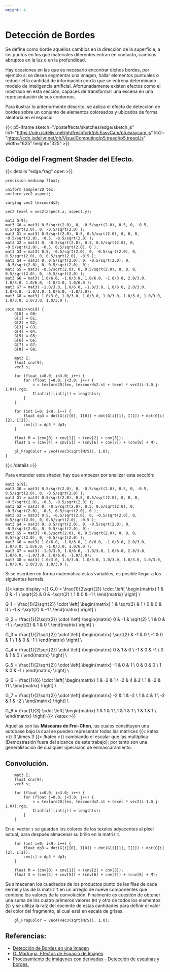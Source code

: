 ```yaml
---
weight: 4
---
```


# Detección de Bordes

Se define como borde aquellos cambios en la dirección de la superficie, a los puntos 
en los que materiales diferentes entran en contacto, cambios abruptos en la luz o en la profundidad. 

Hay ocasiones en las que es necesario encontrar dichos bordes, por ejemplo si se desea segmentar una imagen, hallar 
elementos puntuales o reducir el la cantidad de información con la que se entrena determinado modelo de inteligencia
artificial. Afortunadamente existen efectos como el mostrado en esta sección, capaces de transformar una escena en una 
representación de sus contornos.

Para ilustrar lo anteriormente descrito, se aplica el efecto de detección de bordes sobre un conjunto de elementos coloreados y 
ubicados de forma aleatoria en el espacio.

{{< p5-iframe sketch="/posteffects/sketches/edge/sketch.js" lib1="https://cdn.jsdelivr.net/gh/freshfork/p5.EasyCam/p5.easycam.js" lib2=
"https://cdn.jsdelivr.net/gh/VisualComputing/p5.treegl/p5.treegl.js" width="625" height="325" >}}

## Código del Fragment Shader del Efecto.

{{< details "edge.frag" open >}}
```
precision mediump float;

uniform sampler2D tex;
uniform vec2 aspect;

varying vec2 texcoords2;

vec2 texel = vec2(aspect.x, aspect.y);

mat3 G[9];
mat3 G0 = mat3( 0.5/sqrt(2.0), 0, -0.5/sqrt(2.0), 0.5, 0, -0.5, 0.5/sqrt(2.0), 0, -0.5/sqrt(2.0) );
mat3 G1 = mat3( 0.5/sqrt(2.0), 0.5, 0.5/sqrt(2.0), 0, 0, 0, -0.5/sqrt(2.0), -0.5, -0.5/sqrt(2.0) );
mat3 G2 = mat3( 0, -0.5/sqrt(2.0), 0.5, 0.5/sqrt(2.0), 0, -0.5/sqrt(2.0), -0.5, 0.5/sqrt(2.0), 0 );
mat3 G3 = mat3( 0.5, -0.5/sqrt(2.0), 0, -0.5/sqrt(2.0), 0, 0.5/sqrt(2.0), 0, 0.5/sqrt(2.0), -0.5 );
mat3 G4 = mat3( 0, 0.5/sqrt(2.0), 0, -0.5/sqrt(2.0), 0, -0.5/sqrt(2.0), 0, 0.5/sqrt(2.0), 0);
mat3 G5 = mat3( -0.5/sqrt(2.0), 0, 0.5/sqrt(2.0), 0, 0, 0, 0.5/sqrt(2.0), 0, -0.5/sqrt(2.0) );
mat3 G6 = mat3( 1.0/6.0, -1.0/3.0, 1.0/6.0, -1.0/3.0, 2.0/3.0, 1.0/3.0, 1.0/6.0, -1.0/3.0, 1.0/6.0 );
mat3 G7 = mat3( -1.0/3.0, 1.0/6.0, -1.0/3.0, 1.0/6.0, 2.0/3.0, 1.0/6.0, -1.0/3.0, 1.0/6.0, -1.0/3.0);
mat3 G8 = mat3( 1.0/3.0, 1.0/3.0, 1.0/3.0, 1.0/3.0, 1.0/3.0, 1.0/3.0, 1.0/3.0, 1.0/3.0, 1.0/3.0 );
                                                
void main(void) {        
    G[0] = G0;
    G[1] = G1;
    G[2] = G2;
    G[3] = G3;
    G[4] = G4;
    G[5] = G5;
    G[6] = G6;
    G[7] = G7;
    G[8] = G8;

    mat3 I;
    float cnv[9];
    vec3 s;
            
    for (float i=0.0; i<3.0; i++) {
        for (float j=0.0; j<3.0; j++) {
            s = texture2D(tex, texcoords2.st + texel * vec2(i-1.0,j-1.0)).rgb;
            I[int(i)][int(j)] = length(s); 
        }
    }

    for (int i=0; i<9; i++) {
        float dp3 = dot(G[i][0], I[0]) + dot(G[i][1], I[1]) + dot(G[i][2], I[2]);
        cnv[i] = dp3 * dp3; 
    }

    float M = (cnv[0] + cnv[1]) + (cnv[2] + cnv[3]);
    float S = (cnv[4] + cnv[5]) + (cnv[6] + cnv[7]) + (cnv[8] + M); 

    gl_FragColor = vec4(vec3(sqrt(M/S)), 1.0);
}
```
{{< /details >}}

Para entender este shader, hay que empezar por 
analizar esta sección:
```
mat3 G[9];
mat3 G0 = mat3( 0.5/sqrt(2.0), 0, -0.5/sqrt(2.0), 0.5, 0, -0.5, 0.5/sqrt(2.0), 0, -0.5/sqrt(2.0) );
mat3 G1 = mat3( 0.5/sqrt(2.0), 0.5, 0.5/sqrt(2.0), 0, 0, 0, -0.5/sqrt(2.0), -0.5, -0.5/sqrt(2.0) );
mat3 G2 = mat3( 0, -0.5/sqrt(2.0), 0.5, 0.5/sqrt(2.0), 0, -0.5/sqrt(2.0), -0.5, 0.5/sqrt(2.0), 0 );
mat3 G3 = mat3( 0.5, -0.5/sqrt(2.0), 0, -0.5/sqrt(2.0), 0, 0.5/sqrt(2.0), 0, 0.5/sqrt(2.0), -0.5 );
mat3 G4 = mat3( 0, 0.5/sqrt(2.0), 0, -0.5/sqrt(2.0), 0, -0.5/sqrt(2.0), 0, 0.5/sqrt(2.0), 0);
mat3 G5 = mat3( -0.5/sqrt(2.0), 0, 0.5/sqrt(2.0), 0, 0, 0, 0.5/sqrt(2.0), 0, -0.5/sqrt(2.0) );
mat3 G6 = mat3( 1.0/6.0, -1.0/3.0, 1.0/6.0, -1.0/3.0, 2.0/3.0, 1.0/3.0, 1.0/6.0, -1.0/3.0, 1.0/6.0 );
mat3 G7 = mat3( -1.0/3.0, 1.0/6.0, -1.0/3.0, 1.0/6.0, 2.0/3.0, 1.0/6.0, -1.0/3.0, 1.0/6.0, -1.0/3.0);
mat3 G8 = mat3( 1.0/3.0, 1.0/3.0, 1.0/3.0, 1.0/3.0, 1.0/3.0, 1.0/3.0, 1.0/3.0, 1.0/3.0, 1.0/3.0 );
```
Si se escriben en forma matemática estas variables, es posible llegar a los siguientes kernels.

{{< katex display >}}
G_0 = \frac{1}{2\sqrt{2}} \cdot \left[ \begin{matrix}
    1 & 0 & -1 \\
    \sqrt{2} & 0 & -\sqrt{2} \\
    1 & 0 & -1 \\
\end{matrix} \right] \\

G_1 = \frac{1}{2\sqrt{2}} \cdot \left[ \begin{matrix}
    1 & \sqrt{2} & 1 \\
    0 & 0 & 0 \\
    -1 & -\sqrt{2} & -1 \\
\end{matrix} \right] \\

G_2 = \frac{1}{2\sqrt{2}} \cdot \left[ \begin{matrix}
    0 & -1 & \sqrt{2} \\
    1 & 0 & -1 \\
    -\sqrt{2} & 1 & 0 \\
\end{matrix} \right] \\

G_3 = \frac{1}{2\sqrt{2}} \cdot \left[ \begin{matrix}
    \sqrt{2} & -1 & 0 \\
    -1 & 0 & 1 \\
    1 & 0 & -1 \\
\end{matrix} \right] \\

G_4 = \frac{1}{2\sqrt{2}} \cdot \left[ \begin{matrix}
    0 & 1 & 0 \\
    -1 & 0 & -1 \\
    0 & 1 & 0 \\
\end{matrix} \right] \\

G_5 = \frac{1}{2\sqrt{2}} \cdot \left[ \begin{matrix}
    -1 & 0 & 1 \\
    0 & 0 & 0 \\
    1 & 0 & -1 \\
\end{matrix} \right] \\

G_6 = \frac{1}{6} \cdot \left[ \begin{matrix}
    1 & -2 & 1 \\
    -2 & 4 & 2 \\
    1 & -2 & 11 \\
\end{matrix} \right] \\

G_7 = \frac{1}{2\sqrt{2}} \cdot \left[ \begin{matrix}
    -2 & 1 & -2 \\
    1 & 4 & 1 \\
    -2 & 1 & -2 \\
\end{matrix} \right] \\

G_8 = \frac{1}{3} \cdot \left[ \begin{matrix}
    1 & 1 & 1 \\
    1 & 1 & 1 \\
    1 & 1 & 1 \\
\end{matrix} \right]
{{< /katex >}}

Aquellas son las **Máscaras de Frei-Chen**, las cuales constituyen una autobase bajo la cual se pueden representar todas 
las matrices {{< katex >}} 3 \times 3 {{< /katex >}} cambiando el escalar que las multiplica (Demostrasión fuera del alcance de este
trabajo); por tanto son una generalización de cualquier operación de enmascaramiento.

## Convolución.
```
    mat3 I;
    float cnv[9];
    vec3 s;
            
    for (float i=0.0; i<3.0; i++) {
        for (float j=0.0; j<3.0; j++) {
            s = texture2D(tex, texcoords2.st + texel * vec2(i-1.0,j-1.0)).rgb;
            I[int(i)][int(j)] = length(s); 
        }
    }
```
En el vector `s` se guardan los colores de los texeles adyacentes al pixel actual, para 
después almacenar su brillo en la matriz `I`.

```
    for (int i=0; i<9; i++) {
        float dp3 = dot(G[i][0], I[0]) + dot(G[i][1], I[1]) + dot(G[i][2], I[2]);
        cnv[i] = dp3 * dp3; 
    }

    float M = (cnv[0] + cnv[1]) + (cnv[2] + cnv[3]);
    float S = (cnv[4] + cnv[5]) + (cnv[6] + cnv[7]) + (cnv[8] + M); 

```

Se almacenan los cuadrados de los productos punto de las filas de cada kernel 
y las de la matriz `I` en un arreglo de nueve componentes que contiene los valores de la convolución.
Finalmente es cuestión de obtener una suma de los cuatro primeros valores (`M`) y otra de todos los elementos (`S`) y se 
utiliza la raíz del cociente de estas cantidades para definir el valor del color del fragmento, el cual está 
en escala de grises.
```
    gl_FragColor = vec4(vec3(sqrt(M/S)), 1.0);
```

## Referencias:
* [Detección de Bordes en una Imagen](http://www4.ujaen.es/~satorres/practicas/practica3_vc.pdf)
* [G. Madruga, Efectos de Espacio de Imagen ](https://www.fing.edu.uy/inco/cursos/cga/Clases/2018/EfectosDeEspacioDeImagenGabrielMadruga.pdf)
* [Procesamiento de imágenes con derivadas - Detección de esquinas y bordes.](https://www.famaf.unc.edu.ar/~pperez1/manuales/cim/cap4.html)

